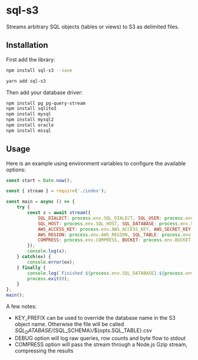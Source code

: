 # sql-s3
Streams arbitrary SQL objects (tables or views) to S3 as delimited files.

## Installation
First add the library:
```bash
npm install sql-s3 --save

yarn add sql-s3
```
Then add your database driver:
```bash
npm install pg pg-query-stream
npm install sqlite3
npm install mysql
npm install mysql2
npm install oracle
npm install mssql
```

## Usage
Here is an example using environment variables to configure the available options:
```javascript
const start = Date.now();

const { stream } = require('./index');

const main = async () => {
    try {
        const s = await stream({
            SQL_DIALECT: process.env.SQL_DIALECT, SQL_USER: process.env.SQL_USER, SQL_PASSWORD: process.env.SQL_PASSWORD,
            SQL_HOST: process.env.SQL_HOST, SQL_DATABASE: process.env.SQL_DATABASE, DEBUG: process.env.DEBUG,
            AWS_ACCESS_KEY: process.env.AWS_ACCESS_KEY, AWS_SECRET_KEY: process.env.AWS_SECRET_KEY,
            AWS_REGION: process.env.AWS_REGION, SQL_TABLE: process.env.SQL_TABLE, SQL_SCHEMA: process.env.SQL_SCHEMA,
            COMPRESS: process.env.COMPRESS, BUCKET: process.env.BUCKET, KEY_PREFIX: process.env.KEY_PREFIX
        });
        console.log(s);
    } catch(ex) {
        console.error(ex);
    } finally {
        console.log(`Finished ${process.env.SQL_DATABASE}.${process.env.SQL_SCHEMA}.${process.env.SQL_TABLE} in ${Date.now() - start} ms`);
        process.exit(0);
    }
};
main();
```
A few notes:
* KEY_PREFIX can be used to override the database name in the S3 object name. Otherwise the file will be called ${SQL_DATABASE}/${SQL_SCHEMA}/${opts.SQL_TABLE}.csv
* DEBUG option will log raw queries, row counts and byte flow to stdout
* COMPRESS option will pass the stream through a Node.js Gzip stream, compressing the results